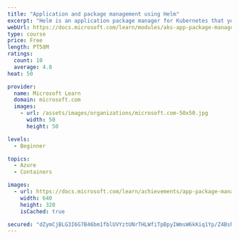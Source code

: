 ```yaml
---
title: "Application and package management using Helm"
excerpt: "Helm is an application package manager for Kubernetes that you use to standardize and simplify the deployment of cloud-native applications on Kubernetes. Here you'll see how to install third-party packages called Helm charts and how to create and install Helm charts for the workloads your teams develop."
webUrl: https://docs.microsoft.com/learn/modules/aks-app-package-management-using-helm/
type: course
price: Free
length: PT58M
ratings:
  count: 10
  average: 4.8
heat: 50

provider:
  name: Microsoft Learn
  domain: microsoft.com
  images:
    - url: /assets/images/organizations/microsoft.com-50x50.jpg
      width: 50
      height: 50

levels:
  - Beginner

topics:
  - Azure
  - Containers

images:
  - url: https://docs.microsoft.com/learn/achievements/app-package-management-using-helm-social.png
    width: 640
    height: 320
    isCached: true

secured: "dZymCjBLG3I6G7B46bm1fblUVYztUNrTHLWfiTpBpyIWmsW6kKiq1Yp/Z4BshXqTpFWWpKvMlp8xvYPVD4dPmqFSxwDkNXQz/IaSjOvpZPylHLj5Ecay0IPtOrAbyPqwYV0V7FmgIyEuckHq2VhS217XRHLq7cZ2slV6H5TGNc1HXJhmvmvrMzbO9UqcDAlN1glDQrkVhQCwIGJCahKU75sZ7HEVzvOqpp6O705chpSBZiO9DjVWO5rTXQ1p0sK7+hR5BAtQIeyspjSVesfzWy6Bk+b5kfmjSIyQt/uJuBEWhJceWz2S004hnJe6qTY/aer+WykfUBCGLMPCcNJhoebEVa7PSVyoXuQxAqSJ359AbiBuVSwWbDQPTbTk0/GO5JifzhR5wIAHULgNUGddFjLXWk6XO+Xcnw6H0gyHBek=;suRNhLMUvUvmjCFepWAfVw=="
---
```



